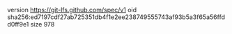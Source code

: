 version https://git-lfs.github.com/spec/v1
oid sha256:ed7197cdf27ab725351db4f1e2ee238749555743af93b5a3f65a56ffdd0ff9e1
size 978
